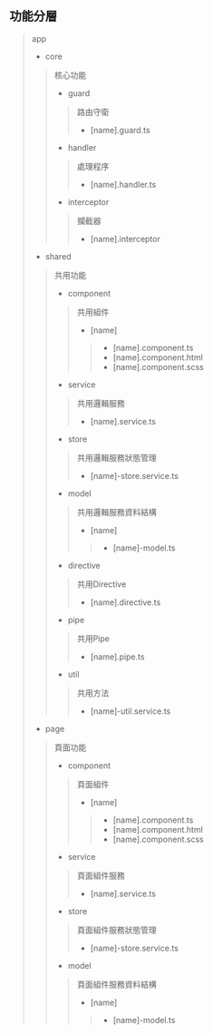 ## 功能分層
> app
> * core
> > 核心功能
> > * guard
> > > 路由守衛
> > > * [name].guard.ts
> > * handler
> > > 處理程序
> > > * [name].handler.ts
> > * interceptor
> > > 攔截器
> > > * [name].interceptor
> * shared
> > 共用功能
> > * component
> > > 共用組件
> > > * [name]
> > > > * [name].component.ts
> > > > * [name].component.html
> > > > * [name].component.scss
> > * service
> > > 共用邏輯服務
> > > * [name].service.ts
> > * store
> > > 共用邏輯服務狀態管理
> > > * [name]-store.service.ts
> > * model
> > > 共用邏輯服務資料結構
> > > * [name]
> > > > * [name]-model.ts
> > * directive
> > > 共用Directive
> > > * [name].directive.ts
> > * pipe
> > > 共用Pipe
> > > * [name].pipe.ts
> > * util
> > > 共用方法
> > > * [name]-util.service.ts
> * page
> > 頁面功能
> > * component
> > > 頁面組件
> > > * [name]
> > > > * [name].component.ts
> > > > * [name].component.html
> > > > * [name].component.scss
> > * service
> > > 頁面組件服務
> > > * [name].service.ts
> > * store
> > > 頁面組件服務狀態管理
> > > * [name]-store.service.ts
> > * model
> > > 頁面組件服務資料結構
> > > * [name]
> > > > * [name]-model.ts
